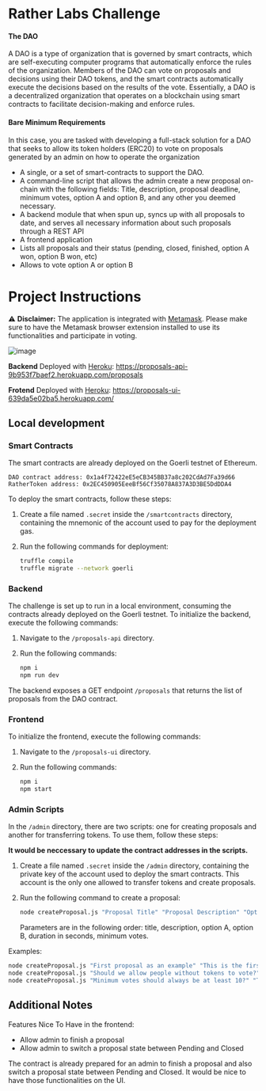 # Rather Labs Challenge

  

#### The DAO
A DAO is a type of organization that is governed by smart contracts, which
are self-executing computer programs that automatically enforce the rules
of the organization.
Members of the DAO can vote on proposals and decisions using their DAO
tokens, and the smart contracts automatically execute the decisions based
on the results of the vote.
Essentially, a DAO is a decentralized organization that operates on a
blockchain using smart contracts to facilitate decision-making and enforce
rules.

#### Bare Minimum Requirements
In this case, you are tasked with developing a full-stack solution for a DAO
that seeks to allow its token holders (ERC20) to vote on proposals generated
by an admin on how to operate the organization
- A single, or a set of smart-contracts to support the DAO.
- A command-line script that allows the admin create a new proposal
on-chain with the following fields: Title, description, proposal
deadline, minimum votes, option A and option B, and any other you
deemed necessary.
- A backend module that when spun up, syncs up with all proposals to
date, and serves all necessary information about such proposals
through a REST API
- A frontend application
- Lists all proposals and their status (pending, closed, finished,
option A won, option B won, etc)
- Allows to vote option A or option B

# Project Instructions

⚠️ **Disclaimer:**
The application is integrated with [Metamask](https://metamask.io/). Please make sure to have the Metamask browser extension installed to use its functionalities and participate in voting.

![image](https://github.com/tomasmendesr/rather-labs-challenge/assets/12787069/7e1b2180-39eb-45cd-939f-a83151968b01)


**Backend**
Deployed with [Heroku](https://heroku.com/):  https://proposals-api-9b953f7baef2.herokuapp.com/proposals

**Frotend**
Deployed with [Heroku](https://heroku.com/): https://proposals-ui-639da5e02ba5.herokuapp.com/

## Local development

### Smart Contracts

The smart contracts are already deployed on the Goerli testnet of Ethereum.

    DAO contract address: 0x1a4f72422eE5eCB345BB37a8c202CdAd7Fa39d66
	RatherToken address: 0x2EC450905EeeBf56Cf35078A837A3D3BE5DdDDA4

To deploy the smart contracts, follow these steps:

1. Create a file named `.secret` inside the `/smartcontracts` directory, containing the mnemonic of the account used to pay for the deployment gas.
2. Run the following commands for deployment:

    ```bash
    truffle compile
    truffle migrate --network goerli
    ```

### Backend

The challenge is set up to run in a local environment, consuming the contracts already deployed on the Goerli testnet. To initialize the backend, execute the following commands:

1. Navigate to the `/proposals-api` directory.
2. Run the following commands:

    ```bash
    npm i
    npm run dev
    ```

The backend exposes a GET endpoint `/proposals` that returns the list of proposals from the DAO contract.

### Frontend

To initialize the frontend, execute the following commands:

1. Navigate to the `/proposals-ui` directory.
2. Run the following commands:

    ```bash
    npm i
    npm start
    ```

### Admin Scripts

In the `/admin` directory, there are two scripts: one for creating proposals and another for transferring tokens. To use them, follow these steps:

**It would be neccessary to update the contract addresses in the scripts.**

1. Create a file named `.secret` inside the `/admin` directory, containing the private key of the account used to deploy the smart contracts. This account is the only one allowed to transfer tokens and create proposals.
2. Run the following command to create a proposal:

    ```bash
    node createProposal.js "Proposal Title" "Proposal Description" "Option A" "Option B" 3600 10
    ```

    Parameters are in the following order: title, description, option A, option B, duration in seconds, minimum votes.

Examples:

```bash
node createProposal.js "First proposal as an example" "This is the first proposal" "Option A" "Option B" 3600 10
node createProposal.js "Should we allow people without tokens to vote?" "This is the second proposal" "Yes" "No" 3600 5
node createProposal.js "Minimum votes should always be at least 10?" "This is the third proposal" "Yes" "No" 3600 10
```


## Additional Notes
Features Nice To Have in the frontend:
- Allow admin to finish a proposal
- Allow admin to switch a proposal state between Pending and Closed

The contract is already prepared for an admin to finish a proposal and also switch a proposal state between Pending and Closed. It would be nice to have those functionalities on the UI.
